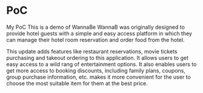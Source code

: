 # PoC
My PoC
This is a demo of WannaBe
WannaB  was originally designed to provide hotel guests with a simple and easy access platform in which they can manage their hotel room reservation and order food from the hotel. 

This update adds features like restaurant reservations, movie tickets purchasing and takeout ordering to this application. It allows users to get easy access to a wild rang of entertainment options. It also enables users to get more access to booking discounts, including family plans, coupons, group purchase information, etc. makes it more convenient for the user to choose the most suitable item for them at the best price. 


